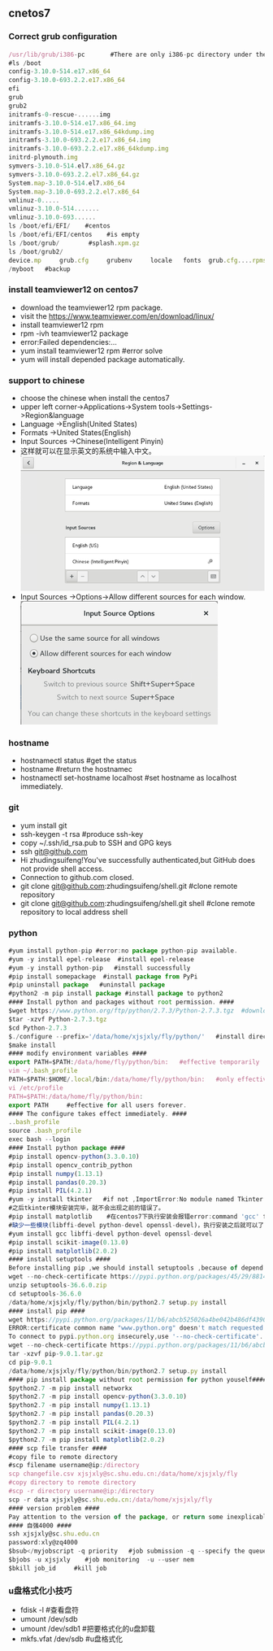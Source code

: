 ## cnetos7
### Correct grub configuration
```javascript
/usr/lib/grub/i386-pc       #There are only i386-pc directory under the grub
#ls /boot
config-3.10.0-514.e17.x86_64
config-3.10.0-693.2.2.e17.x86_64
efi
grub
grub2
initramfs-0-rescue-......img
initramfs-3.10.0-514.e17.x86_64.img 
initramfs-3.10.0-514.e17.x86_64kdump.img 
initramfs-3.10.0-693.2.2.e17.x86_64.img
initramfs-3.10.0-693.2.2.e17.x86_64kdump.img
initrd-plymouth.img 
symvers-3.10.0-514.el7.x86_64.gz 
symvers-3.10.0-693.2.2.el7.x86_64.gz
System.map-3.10.0-514.el7.x86_64
System.map-3.10.0-693.2.2.el7.x86_64
vmlinuz-0.....
vmlinuz-3.10.0-514.......
vmlinuz-3.10.0-693......
ls /boot/efi/EFI/    #centos 
ls /boot/efi/EFI/centos    #is empty
ls /boot/grub/        #splash.xpm.gz 
ls /boot/grub2/       
device.mp     grub.cfg     grubenv     locale   fonts  grub.cfg....rpmsave   i386-pc
/myboot   #backup
``` 
### install teamviewer12 on centos7
- download the teamviewer12 rpm package.
- visit the https://www.teamviewer.com/en/download/linux/
- install teamviewer12 rpm
- rpm -ivh teamviewer12 package
- error:Failed dependencies:...
- yum install teamviewer12 rpm #error solve
- yum will install depended package automatically.
### support to chinese
- choose the chinese when install the centos7
- upper left corner->Applications->System tools->Settings->Region&language
- Language ->English(United States)
- Formats ->United States(English)
- Input Sources ->Chinese(Intelligent Pinyin)
- 这样就可以在显示英文的系统中输入中文。  
![Input Sources](image/input.png)
- Input Sources ->Options->Allow different sources for each window.  
![Input Sources](image/input1.png)
### hostname
- hostnamectl status    #get the status
- hostname   #return the hostnamec
- hostnamectl set-hostname localhost   #set hostname as localhost immediately.
### git
- yum install git
- ssh-keygen -t rsa  #produce ssh-key
- copy ~/.ssh/id_rsa.pub to SSH and GPG keys
- ssh git@github.com 
- Hi zhudingsuifeng!You've successfully authenticated,but GitHub does not provide shell access.
- Connection to github.com closed.
- git clone git@github.com:zhudingsuifeng/shell.git #clone remote repository
- git clone git@github.com:zhudingsuifeng/shell.git shell #clone remote repository to local address shell 
### python
```javascript
#yum install python-pip #error:no package python-pip available.
#yum -y install epel-release  #install epel-release
#yum -y install python-pip   #install successfully
#pip install somepackage  #install package from PyPi
#pip uninstall package   #uninstall package
#python2 -m pip install package #install package to python2
#### Install python and packages without root permission. ####
$wget https://www.python.org/ftp/python/2.7.3/Python-2.7.3.tgz  #download the python2.7.3.tgz 
$tar -xzvf Python-2.7.3.tgz  
$cd Python-2.7.3
$./configure --prefix='/data/home/xjsjxly/fly/python/'   #install directory is /data/home/xjsjxly/fly/python/,--prefix specify the installation path.
$make install
#### modify environment variables ####
export PATH=$PATH:/data/home/fly/python/bin:   #effective temporarily
vim ~/.bash_profile 
PATH=$PATH:$HOME/.local/bin:/data/home/fly/python/bin:   #only effective for current user,forever.
vi /etc/profile
PATH=$PATH:/data/home/fly/python/bin:
export PATH     #effective for all users forever.
#### The configure takes effect immediately. ####
..bash_profile
source .bash_profile
exec bash --login
#### Install python package ####
#pip install opencv-python(3.3.0.10)
#pip install opencv_contrib_python
#pip install numpy(1.13.1)
#pip install pandas(0.20.3)
#pip install PIL(4.2.1)
#yum -y install tkinter   #if not ,ImportError:No module named Tkinter.
#之后tkinter模块安装完毕，就不会出现之前的错误了。
#pip install matplotlib    #在centos7下执行安装会报错error:command 'gcc' failed with exit status 1
#缺少一些模块(libffi-devel python-devel openssl-devel)，执行安装之后就可以了
#yum install gcc libffi-devel python-devel openssl-devel
#pip install scikit-image(0.13.0)
#pip install matplotlib(2.0.2)
#### install setuptools ####
Before installing pip ,we should install setuptools ,because of depend.
wget --no-check-certificate https://pypi.python.org/packages/45/29/8814bf414e7cd1031e1a3c8a4169218376e284ea2553cc0822a6ea1c2d78/setuptools-36.6.0.zip#md5=74663b15117d9a2cc5295d76011e6fd1
unzip setuptools-36.6.0.zip
cd setuptools-36.6.0
/data/home/xjsjxly/fly/python/bin/python2.7 setup.py install 
#### install pip ####
wget https://pypi.python.org/packages/11/b6/abcb525026a4be042b486df43905d6893fb04f05aac21c32c638e939e447/pip-9.0.1.tar.gz#md5=35f01da33009719497f01a4ba69d63c9
ERROR:certificate common name "www.python.org" doesn't match requested host name "pypi.python.org".
To connect to pypi.python.org insecurely,use '--no-check-certificate'.
wget --no-check-certificate https://pypi.python.org/packages/11/b6/abcb525026a4be042b486df43905d6893fb04f05aac21c32c638e939e447/pip-9.0.1.tar.gz#md5=35f01da33009719497f01a4ba69d63c9
tar -xzvf pip-9.0.1.tar.gz
cd pip-9.0.1
/data/home/xjsjxly/fly/python/bin/python2.7 setup.py install
#### pip install package without root permission for python youself####
$python2.7 -m pip install networkx
$python2.7 -m pip install opencv-python(3.3.0.10)
$python2.7 -m pip install numpy(1.13.1)
$python2.7 -m pip install pandas(0.20.3)
$python2.7 -m pip install PIL(4.2.1)
$python2.7 -m pip install scikit-image(0.13.0)
$python2.7 -m pip install matplotlib(2.0.2)
#### scp file transfer ####
#copy file to remote directory
#scp filename username@ip:/directory
scp changefile.csv xjsjxly@sc.shu.edu.cn:/data/home/xjsjxly/fly
#copy directory to remote directory
#scp -r directory username@ip:/directory
scp -r data xjsjxly@sc.shu.edu.cn:/data/home/xjsjxly/fly
#### version problem ####
Pay attention to the version of the package, or return some inexplicable error.
#### 自强4000 ####
ssh xjsjxly@sc.shu.edu.cn
password:xly@zq4000
$bsub</myjobscript -q priority   #job submission -q --specify the queue
$bjobs -u xjsjxly    #job monitoring  -u --user nem 
$bkill job_id     #kill job 
``` 
### u盘格式化小技巧
- fdisk -l   #查看盘符
- umount /dev/sdb
- umount /dev/sdb1  #把要格式化的u盘卸载
- mkfs.vfat /dev/sdb   #u盘格式化